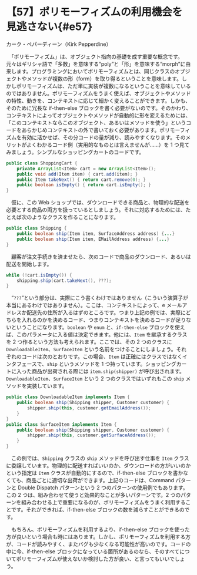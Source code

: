 # 【57】ポリモーフィズムの利用機会を見逃さない{#e57}

<div class="author">カーク・ペパーディーン（Kirk Pepperdine）</div>

　「ポリモーフィズム」は、オブジェクト指向の基礎を成す重要な概念です。元々はギリシャ語で「多数」を意味する“poly”と「形」を意味する“morph”に由来します。プログラミングにおいてポリモーフィズムとは、同じクラスのオブジェクトやメソッドが複数の形（form）を取り得るということを意味します。しかしポリモーフィズムは、ただ単に実装が複数になるということを意味しているのではありません。ポリモーフィズムをうまく使えば、オブジェクトやメソッドの特性、動きを、コンテキストに応じて細かく変えることができます。しかも、そのために冗長な if-then-else ブロックを書く必要がないのです。そのかわり、コンテキストによってオブジェクトやメソッドが自動的に形を変えるためには、「このコンテキストならこのオブジェクト、あるいはメソッドを使う」というコードをあらかじめコンテキストの外で書いておく必要があります。ポリモーフィズムを有効に活かせば、その分コードの量が減り、読みやすくなります。そのメリットがよくわかるコード例（実用的なものとは言えませんが……）を 1 つ見てみましょう。シンプルなショッピングカートのコードです。

```java
public class ShoppingCart {
    private ArrayList<Item> cart = new ArrayList<Item>();
    public void add(Item item) { cart.add(item); }
    public Item takeNext() { return cart.remove(0); }
    public boolean isEmpty() { return cart.isEmpty(); }
}
```

　仮に、この Web ショップでは、ダウンロードできる商品と、物理的な配送を必要とする商品の両方を扱っているとしましょう。それに対応するためには、たとえば次のようなクラスを作ることになります。

```java
public class Shipping {
    public boolean ship(Item item, SurfaceAddress address) {...}
    public boolean ship(Item item, EMailAddress address) {...}
}
```

　顧客が注文手続きを済ませたら、次のコードで商品のダウンロード、あるいは配送を開始します。

```java
while (!cart.isEmpty()) {
    shipping.ship(cart.takeNext(), ???);
}
```

　“`???`”という部分は、実際にこう書くわけではありません（こういう演算子が本当にあるわけではありません）。ここは、コンテキストによって、e メールアドレスか配送先の住所が入るはずのところです。つまり上記の例では、実際にどちらを入れるのかを決めるコード、つまりコンテキストを決めるコードが足りないということになります。`boolean` や `enum` と、`if-then-else` ブロックを使えば、このパラメータに入る値は決定できます。他には、`Item` を継承するクラスを 2 つ作るという方法も考えられます。ここでは、その 2 つのクラスに `DownloadableItem`、`SurfaceItem` という名前をつけることにしましょう。それぞれのコードは次のとおりです。この場合、`Item` は正確にはクラスではなくインタフェースで、`ship` というメソッドを 1 つ持っています。ショッピングカートに入った商品が出荷される際には `item.ship(shipper)` が呼び出されます。`DownloadableItem`、`SurfaceItem` という 2 つのクラスではいずれもこの `ship` メソッドを実装しています。

```java
public class DownloadableItem implements Item {
    public boolean ship(Shipping shipper, Customer customer) {
        shipper.ship(this, customer.getEmailAddress());
    }
}
public class SurfaceItem implements Item {
    public boolean ship(Shipping shipper, Customer customer) {
        shipper.ship(this, customer.getSurfaceAddress());
    }
}
```

　この例では、`Shipping` クラスの `ship` メソッドを呼び出す仕事を `Item` クラスに委譲しています。物理的に配送すればいいのか、ダウンロードの方がいいのかという指定は `Item` クラスが自動的にするので、if-then-else ブロックを書かなくても、商品ごとに適切な出荷ができます。上記のコードは、Command パターンと Double Dispatch パターンという 2 つのパターンの使用例でもあります。この 2 つは、組み合わせて使うと効果的なことが多いパターンです。2 つのパターンを組み合わせる上で重要になるのが、ポリモーフィズムをうまく利用することです。それができれば、if-then-else ブロックの数を減らすことができるのです。

　もちろん、ポリモーフィズムを利用するより、if-then-else ブロックを使った方が良いという場合も時にはあります。しかし、ポリモーフィズムを利用する方が、コードが読みやすく、またバグも少なくなる可能性が高いのです。コードの中に今、if-then-else ブロックになっている箇所があるのなら、そのすべてについてポリモーフィズムが使えないか検討した方が良い、と言ってもいいでしょう。
